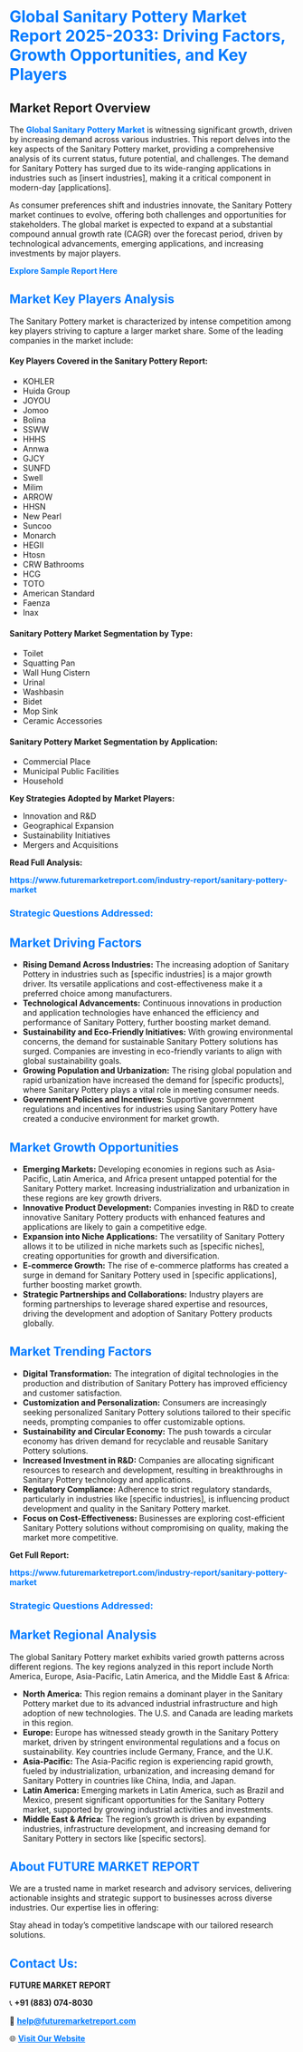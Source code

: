 <h1 style="color: #007BFF;">Global Sanitary Pottery Market Report 2025-2033: Driving Factors, Growth Opportunities, and Key Players</h1>

<section id="overview">
<h2>Market Report Overview</h2>
<p>The <a href="https://www.futuremarketreport.com/industry-report/sanitary-pottery-market" style="color: #007BFF; text-decoration: none;"><strong>Global Sanitary Pottery Market</strong></a> is witnessing significant growth, driven by increasing demand across various industries. This report delves into the key aspects of the Sanitary Pottery market, providing a comprehensive analysis of its current status, future potential, and challenges. The demand for Sanitary Pottery has surged due to its wide-ranging applications in industries such as [insert industries], making it a critical component in modern-day [applications].</p>
<p>As consumer preferences shift and industries innovate, the Sanitary Pottery market continues to evolve, offering both challenges and opportunities for stakeholders. The global market is expected to expand at a substantial compound annual growth rate (CAGR) over the forecast period, driven by technological advancements, emerging applications, and increasing investments by major players.</p>
</section>

<section id="overview">
<p><a href="https://www.futuremarketreport.com/request-sample/reportId=88863" style="color: #007BFF; text-decoration: none;"><strong>Explore Sample Report Here</strong></a></p>
</section>

<section id="key-players">
<h2 style="color: #007BFF;">Market Key Players Analysis</h2>
<p>The Sanitary Pottery market is characterized by intense competition among key players striving to capture a larger market share. Some of the leading companies in the market include:</p>
<h4>Key Players Covered in the Sanitary Pottery Report:</h4>
<ul><li>KOHLER</li><li>Huida Group</li><li>JOYOU</li><li>Jomoo</li><li>Bolina</li><li>SSWW</li><li>HHHS</li><li>Annwa</li><li>GJCY</li><li>SUNFD</li><li>Swell</li><li>Milim</li><li>ARROW</li><li>HHSN</li><li>New Pearl</li><li>Suncoo</li><li>Monarch</li><li>HEGII</li><li>Htosn</li><li>CRW Bathrooms</li><li>HCG</li><li>TOTO</li><li>American Standard</li><li>Faenza</li><li>Inax</li></ul>
<h4>Sanitary Pottery Market Segmentation by Type:</h4>
<ul><li>Toilet</li><li>Squatting Pan</li><li>Wall Hung Cistern</li><li>Urinal</li><li>Washbasin</li><li>Bidet</li><li>Mop Sink</li><li>Ceramic Accessories</li></ul>

<h4>Sanitary Pottery Market Segmentation by Application:</h4>
<ul><li>Commercial Place</li><li>Municipal Public Facilities</li><li>Household</li></ul>
<p><strong>Key Strategies Adopted by Market Players:</strong></p>
<ul>
<li>Innovation and R&D</li>
<li>Geographical Expansion</li>
<li>Sustainability Initiatives</li>
<li>Mergers and Acquisitions</li>
</ul>
</section>

<section>
<p><strong>Read Full Analysis: </strong></p><a href="https://www.futuremarketreport.com/industry-report/sanitary-pottery-market" style="color: #007BFF; text-decoration: none;"><strong>https://www.futuremarketreport.com/industry-report/sanitary-pottery-market</strong></a>
<h3 style="color: #007BFF;">Strategic Questions Addressed:</h3>
</section>

<section id="driving-factors">
<h2 style="color: #007BFF;">Market Driving Factors</h2>
<ul>
<li><strong>Rising Demand Across Industries:</strong> The increasing adoption of Sanitary Pottery in industries such as [specific industries] is a major growth driver. Its versatile applications and cost-effectiveness make it a preferred choice among manufacturers.</li>
<li><strong>Technological Advancements:</strong> Continuous innovations in production and application technologies have enhanced the efficiency and performance of Sanitary Pottery, further boosting market demand.</li>
<li><strong>Sustainability and Eco-Friendly Initiatives:</strong> With growing environmental concerns, the demand for sustainable Sanitary Pottery solutions has surged. Companies are investing in eco-friendly variants to align with global sustainability goals.</li>
<li><strong>Growing Population and Urbanization:</strong> The rising global population and rapid urbanization have increased the demand for [specific products], where Sanitary Pottery plays a vital role in meeting consumer needs.</li>
<li><strong>Government Policies and Incentives:</strong> Supportive government regulations and incentives for industries using Sanitary Pottery have created a conducive environment for market growth.</li>
</ul>
</section>

<section id="growth-opportunities">
<h2 style="color: #007BFF;">Market Growth Opportunities</h2>
<ul>
<li><strong>Emerging Markets:</strong> Developing economies in regions such as Asia-Pacific, Latin America, and Africa present untapped potential for the Sanitary Pottery market. Increasing industrialization and urbanization in these regions are key growth drivers.</li>
<li><strong>Innovative Product Development:</strong> Companies investing in R&D to create innovative Sanitary Pottery products with enhanced features and applications are likely to gain a competitive edge.</li>
<li><strong>Expansion into Niche Applications:</strong> The versatility of Sanitary Pottery allows it to be utilized in niche markets such as [specific niches], creating opportunities for growth and diversification.</li>
<li><strong>E-commerce Growth:</strong> The rise of e-commerce platforms has created a surge in demand for Sanitary Pottery used in [specific applications], further boosting market growth.</li>
<li><strong>Strategic Partnerships and Collaborations:</strong> Industry players are forming partnerships to leverage shared expertise and resources, driving the development and adoption of Sanitary Pottery products globally.</li>
</ul>
</section>

<section id="trending-factors">
<h2 style="color: #007BFF;">Market Trending Factors</h2>
<ul>
<li><strong>Digital Transformation:</strong> The integration of digital technologies in the production and distribution of Sanitary Pottery has improved efficiency and customer satisfaction.</li>
<li><strong>Customization and Personalization:</strong> Consumers are increasingly seeking personalized Sanitary Pottery solutions tailored to their specific needs, prompting companies to offer customizable options.</li>
<li><strong>Sustainability and Circular Economy:</strong> The push towards a circular economy has driven demand for recyclable and reusable Sanitary Pottery solutions.</li>
<li><strong>Increased Investment in R&D:</strong> Companies are allocating significant resources to research and development, resulting in breakthroughs in Sanitary Pottery technology and applications.</li>
<li><strong>Regulatory Compliance:</strong> Adherence to strict regulatory standards, particularly in industries like [specific industries], is influencing product development and quality in the Sanitary Pottery market.</li>
<li><strong>Focus on Cost-Effectiveness:</strong> Businesses are exploring cost-efficient Sanitary Pottery solutions without compromising on quality, making the market more competitive.</li>
</ul>
</section>

<section>
<p><strong>Get Full Report: </strong></p><a href="https://www.futuremarketreport.com/industry-report/sanitary-pottery-market" style="color: #007BFF; text-decoration: none;"><strong>https://www.futuremarketreport.com/industry-report/sanitary-pottery-market</strong></a>
<h3 style="color: #007BFF;">Strategic Questions Addressed:</h3>
</section>


<section id="regional-analysis">
<h2 style="color: #007BFF;">Market Regional Analysis</h2>
<p>The global Sanitary Pottery market exhibits varied growth patterns across different regions. The key regions analyzed in this report include North America, Europe, Asia-Pacific, Latin America, and the Middle East & Africa:</p>
<ul>
<li><strong>North America:</strong> This region remains a dominant player in the Sanitary Pottery market due to its advanced industrial infrastructure and high adoption of new technologies. The U.S. and Canada are leading markets in this region.</li>
<li><strong>Europe:</strong> Europe has witnessed steady growth in the Sanitary Pottery market, driven by stringent environmental regulations and a focus on sustainability. Key countries include Germany, France, and the U.K.</li>
<li><strong>Asia-Pacific:</strong> The Asia-Pacific region is experiencing rapid growth, fueled by industrialization, urbanization, and increasing demand for Sanitary Pottery in countries like China, India, and Japan.</li>
<li><strong>Latin America:</strong> Emerging markets in Latin America, such as Brazil and Mexico, present significant opportunities for the Sanitary Pottery market, supported by growing industrial activities and investments.</li>
<li><strong>Middle East & Africa:</strong> The region’s growth is driven by expanding industries, infrastructure development, and increasing demand for Sanitary Pottery in sectors like [specific sectors].</li>
</ul>
</section>

<footer>
<h2 style="color: #007BFF;">About FUTURE MARKET REPORT</h2>
<p>We are a trusted name in market research and advisory services, delivering actionable insights and strategic support to businesses across diverse industries. Our expertise lies in offering:</p>

<p>Stay ahead in today’s competitive landscape with our tailored research solutions.</p>

<h2 style="color: #007BFF;">Contact Us:</h2>
<p><strong>FUTURE MARKET REPORT</strong></p>
<p>📞 <strong>+91 (883) 074-8030</strong></p>
<p>📧 <strong><a href="mailto:help@futuremarketreport.com" style="color: #007BFF;">help@futuremarketreport.com</a></strong></p>
<p>🌐 <strong><a href="https://www.futuremarketreport.com/" style="color: #007BFF;">Visit Our Website</a></strong></p>
</footer>